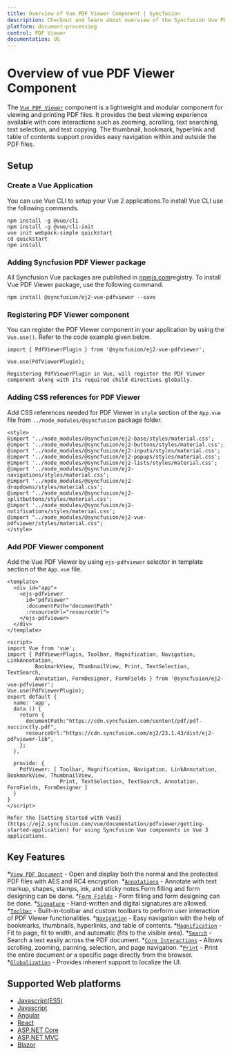 ```yaml
---
title: Overview of Vue PDF Viewer Component | Syncfusion
description: Checkout and learn about overview of the Syncfusion Vue PDF Viewer component and much more details.
platform: document-processing
control: PDF Viewer
documentation: UG
---
```


# Overview of vue PDF Viewer Component

The [`Vue PDF Viewer`](https://www.syncfusion.com/vue-components/vue-pdf-viewer) component is a lightweight and modular component for viewing and printing PDF files. It provides the best viewing experience available with core interactions such as zooming, scrolling, text searching, text selection, and text copying. The thumbnail, bookmark, hyperlink and table of contents support provides easy navigation within and outside the PDF files.

## Setup

### Create a Vue Application

You can use Vue CLI to setup your Vue 2 applications.To install Vue CLI use the following commands.

```
npm install -g @vue/cli
npm install -g @vue/cli-init
vue init webpack-simple quickstart
cd quickstart
npm install
```

### Adding Syncfusion PDF Viewer package

All Syncfusion Vue packages are published in [npmjs.com](https://www.npmjs.com/~syncfusionorg)registry. To install Vue PDF Viewer package, use the following command.

```
npm install @syncfusion/ej2-vue-pdfviewer --save
```
### Registering PDF Viewer component

You can register the PDF Viewer component in your application by using the `Vue.use()`. Refer to the code example given below.

```
import { PdfViewerPlugin } from '@syncfusion/ej2-vue-pdfviewer';

Vue.use(PdfViewerPlugin);
```
```
Registering PdfViewerPlugin in Vue, will register the PDF Viewer component along with its required child directives globally.
```
### Adding CSS references for PDF Viewer

Add CSS references needed for PDF Viewer in `style` section of the `App.vue` file from `../node_modules/@syncfusion` package folder.

```
<style>
@import '../node_modules/@syncfusion/ej2-base/styles/material.css';
@import '../node_modules/@syncfusion/ej2-buttons/styles/material.css';
@import '../node_modules/@syncfusion/ej2-inputs/styles/material.css';
@import '../node_modules/@syncfusion/ej2-popups/styles/material.css';
@import '../node_modules/@syncfusion/ej2-lists/styles/material.css';
@import '../node_modules/@syncfusion/ej2-navigations/styles/material.css';
@import '../node_modules/@syncfusion/ej2-dropdowns/styles/material.css';
@import '../node_modules/@syncfusion/ej2-splitbuttons/styles/material.css';
@import '../node_modules/@syncfusion/ej2-notifications/styles/material.css';  
@import "../node_modules/@syncfusion/ej2-vue-pdfviewer/styles/material.css";
</style>
```
### Add PDF Viewer component

Add the Vue PDF Viewer by using `ejs-pdfviewer` selector in template section of the `App.vue` file.

```
<template>
  <div id="app">
    <ejs-pdfviewer 
      id="pdfViewer" 
      :documentPath="documentPath"
      :resourceUrl="resourceUrl"> 
    </ejs-pdfviewer>
  </div>
</template>

<script>
import Vue from 'vue';
import { PdfViewerPlugin, Toolbar, Magnification, Navigation, LinkAnnotation, 
         BookmarkView, ThumbnailView, Print, TextSelection, TextSearch, 
         Annotation, FormDesigner, FormFields } from '@syncfusion/ej2-vue-pdfviewer';
Vue.use(PdfViewerPlugin);
export default {
  name: 'app',
  data () {
    return {
      documentPath:"https://cdn.syncfusion.com/content/pdf/pdf-succinctly.pdf",
      resourceUrl:"https://cdn.syncfusion.com/ej2/23.1.43/dist/ej2-pdfviewer-lib",
    };
  },

  provide: {
    PdfViewer: [ Toolbar, Magnification, Navigation, LinkAnnotation, BookmarkView, ThumbnailView,
                 Print, TextSelection, TextSearch, Annotation, FormFields, FormDesigner ]
  }
}
</script>
```
```
Refer the [Getting Started with Vue3](https://ej2.syncfusion.com/vue/documentation/pdfviewer/getting-started-application) for using Syncfusion Vue components in Vue 3 applications.
```
## Key Features 

*[`View PDF Document`](https://ej2.syncfusion.com/vue/documentation/pdfviewer/getting-started) - Open and display both the normal and the protected PDF files with AES and RC4 encryption.
*[`Annotations`](https://ej2.syncfusion.com/vue/documentation/pdfviewer/annotation/text-markup-annotation) - Annotate with text markup, shapes, stamps, ink, and sticky notes.Form filling and form designing can be done.
*[`Form Fields`](https://ej2.syncfusion.com/vue/documentation/pdfviewer/form-designer/create-fillable-pdf-forms/create-programmatically) - Form filling and form designing can be done.
*[`Signature`](https://ej2.syncfusion.com/vue/documentation/pdfviewer/annotation/signature-annotation) - Hand-written and digital signatures are allowed.
*[`Toolbar`](https://ej2.syncfusion.com/vue/documentation/pdfviewer/toolbar) - Built-in-toolbar and custom toolbars to perform user interaction of PDF Viewer functionalities.
*[`Navigation`](https://ej2.syncfusion.com/vue/documentation/pdfviewer/navigation) - Easy navigation with the help of bookmarks, thumbnails, hyperlinks, and table of contents.
*[`Magnification`](https://ej2.syncfusion.com/vue/documentation/pdfviewer/magnification) - Fit to page, fit to width, and automatic (fits to the visible area).
*[`Search`](https://ej2.syncfusion.com/vue/documentation/pdfviewer/text-search) - Search a text easily across the PDF document.
*[`Core Interactions`](https://ej2.syncfusion.com/vue/documentation/pdfviewer/interaction-mode) - Allows scrolling, zooming, panning, selection, and page navigation.
*[`Print`](https://ej2.syncfusion.com/vue/documentation/pdfviewer/print) - Print the entire document or a specific page directly from the browser.
*[`Globalization`](https://ej2.syncfusion.com/vue/documentation/pdfviewer/globalization) - Provides inherent support to localize the UI.

## Supported Web platforms

* [Javascript(ES5)](https://ej2.syncfusion.com/javascript/documentation/pdfviewer/getting-started)
* [Javascript](https://ej2.syncfusion.com/documentation/pdfviewer/getting-started)
* [Angular](https://ej2.syncfusion.com/angular/documentation/pdfviewer/getting-started)
* [React](https://ej2.syncfusion.com/react/documentation/pdfviewer/getting-started)
* [ASP.NET Core](https://ej2.syncfusion.com/aspnetcore/documentation/pdfviewer/getting-started)
* [ASP.NET MVC](https://ej2.syncfusion.com/aspnetmvc/documentation/pdfviewer/getting-started)
* [Blazor](https://helpstaging.syncfusion.com/document-processing/pdf/pdf-viewer2/blazor/overview)